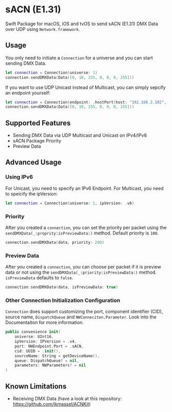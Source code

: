 # sACN (E1.31)

Swift Package for macOS, iOS and tvOS to send sACN (E1.31) DMX Data over UDP using `Network.framework`.

## Usage
You only need to initiate a `Connection` for a universe and you can start sending DMX Data.

```swift
let connection = Connection(universe: 1)
connection.sendDMXData(Data([0, 10, 255, 0, 0, 0, 255]))
```
If you want to use UDP Unicast instead of Multicast, you can simply sepcify an endpoint yourself:
```swift
let connection = Connection(endpoint: .hostPort(host: "192.168.2.102", .sACN), universe: 2)
connection.sendDMXData(Data([0, 10, 255, 0, 0, 0, 255]))
```

## Supported Features
- Sending DMX Data via UDP Multicast and Unicast on IPv4/IPv6
- sACN Package Priority
- Preview Data

## Advanced Usage

### Using IPv6
For Unicast, you need to specify an IPv6 Endpoint. For Multicast, you need to speicify the ipVersion:
```swift
let connection = Connection(universe: 1, ipVersion: .v6)
```

### Priority 
After you created a `connection`, you can set the priority per packet using the `sendDMXData(_:proprity:isPreviewData:)` method. Default priority is `100`.
```swift
connection.sendDMXData(data, priority: 200)
```
### Preview Data
After you created a `connection`, you can choose per packet if it is preview data or not using the  `sendDMXData(_:priority:isPreviewData:)` method. `isPreviewData` defaults to `false`.
```swift
connection.sendDMXData(data, isPreviewData: true)
```
### Other Connection Initialization Configuration
`Connection` does support customizing the port, component identifier (CID), source name, `DispatchQueue` and `NWConneciton.Parameter`. Look into the Documentaiton for more information.
```swift
public convenience init(
    universe: UInt16,
    ipVersion: IPVersion = .v4,
    port: NWEndpoint.Port = .sACN,
    cid: UUID = .init(),
    sourceName: String = getDeviceName(),
    queue: DispatchQueue? = nil,
    parameters: NWParameters? = nil
)
```



## Known Limitations
- Receiving DMX Data (have a look at this repository: https://github.com/jkmassel/ACNKit)
 
